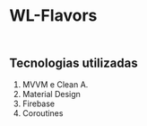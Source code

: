# WL-Flavors


## <br />Tecnologias utilizadas
1. MVVM e Clean A.
2. Material Design
3. Firebase
4. Coroutines
